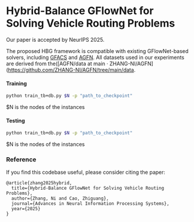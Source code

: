 # Hybrid-Balance GFlowNet for Solving Vehicle Routing Problems

Our paper is accepted by NeurIPS 2025.

The proposed HBG framework is compatible with existing GFlowNet-based solvers, including [GFACS](https://github.com/ai4co/gfacs/tree/main?tab=readme-ov-file) and [AGFN](https://github.com/ZHANG-NI/AGFN ). All datasets used in our experiments are derived from the([AGFN/data at main · ZHANG-NI/AGFN](https://github.com/ZHANG-NI/AGFN/tree/main/data.

#### Training

```bash
python train_tb+db.py $N -p "path_to_checkpoint"
```

$N is the nodes of the instances

#### Testing

```bash
python train_tb+db.py $N -p "path_to_checkpoint"
```

$N is the nodes of the instances

### **Reference**

If you find this codebase useful, please consider citing the paper:

```
@article{zhang2025hybrid,
  title={Hybrid-Balance GFlowNet for Solving Vehicle Routing Problems},
  author={Zhang, Ni and Cao, Zhiguang},
  journal={Advances in Neural Information Processing Systems},
  year={2025}
}
```



